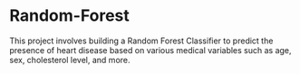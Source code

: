 # Random-Forest
This project involves building a Random Forest Classifier to predict the presence of heart disease based on various medical variables such as age, sex, cholesterol level, and more.
